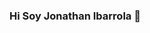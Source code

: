 ### Hi Soy Jonathan Ibarrola 👋

<!--
**joni2000/joni2000** is a ✨ _special_ ✨ repository because its `README.md` (this file) appears on your GitHub profile.

Here are some ideas to get you started:

- 🔭 I’m currently working on ...
- 🌱 I’m currently learning JavasCript and C++
- 👯 I’m looking to collaborate on ...
- 🤔 I’m looking for help with ...
- 💬 Ask me about programming
- 📫 How to reach me: ibarrolajonathane@gmail.com
- 😄 Pronouns: ...
- ⚡ Fun fact: ...
-->
